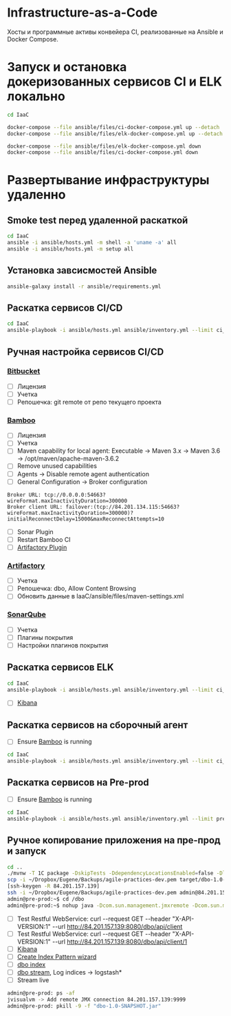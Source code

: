 # Infrastructure-as-a-Сode
Хосты и программные активы конвейера CI, реализованные на Ansible и Docker Compose.

# Запуск и остановка докеризованных сервисов CI и ELK локально
```bash
cd IaaC

docker-compose --file ansible/files/ci-docker-compose.yml up --detach
docker-compose --file ansible/files/elk-docker-compose.yml up --detach

docker-compose --file ansible/files/elk-docker-compose.yml down
docker-compose --file ansible/files/ci-docker-compose.yml down
```

# Развертывание инфраструктуры удаленно
## Smoke test перед удаленной раскаткой 
```bash
cd IaaC
ansible -i ansible/hosts.yml -m shell -a 'uname -a' all
ansible -i ansible/hosts.yml -m setup all
```
## Установка завсисмостей Ansible
```bash
ansible-galaxy install -r ansible/requirements.yml
```

## Раскатка сервисов CI/CD
```bash
cd IaaC
ansible-playbook -i ansible/hosts.yml ansible/inventory.yml --limit ci_hosting --tags "ci" [--skip-tags "maven"] [--start-at-task='Shut down CI docker containers'] [--step] [-vvv] 
```

## Ручная настройка сервисов CI/CD
### [Bitbucket](http://84.201.134.115:7990)
- [ ] Лицензия
- [ ] Учетка
- [ ] Репошечка: git remote от репо текущего проекта
### [Bamboo](http://84.201.134.115:8085)
- [ ] Лицензия
- [ ] Учетка
- [ ] Maven capability for local agent: Executable -> Maven 3.x -> Maven 3.6 -> /opt/maven/apache-maven-3.6.2
- [ ] Remove unused capabilities
- [ ] Agents -> Disable remote agent authentication
- [ ] General Configuration -> Broker configuration
```
Broker URL: tcp://0.0.0.0:54663?wireFormat.maxInactivityDuration=300000
Broker client URL: failover:(tcp://84.201.134.115:54663?wireFormat.maxInactivityDuration=300000)?initialReconnectDelay=15000&maxReconnectAttempts=10
```
- [ ] Sonar Plugin
- [ ] Restart Bamboo CI
- [ ] [Artifactory Plugin](https://marketplace.atlassian.com/apps/27818/artifactory-for-bamboo?tab=installation)
### [Artifactory](http://84.201.134.115:8081)
- [ ] Учетка
- [ ] Репошечка: dbo, Allow Content Browsing
- [ ] Обновить данные в IaaC/ansible/files/maven-settings.xml
### [SonarQube](http://84.201.134.115:9000)
- [ ] Учетка
- [ ] Плагины покрытия
- [ ] Настройки плагинов покрытия

## Раскатка сервисов ELK
```bash
cd IaaC
ansible-playbook -i ansible/hosts.yml ansible/inventory.yml --limit ci_hosting --tags "elk"
```
- [ ] [Kibana](http://84.201.134.115:5601/app/kibana#/management/elasticsearch/index_management/indices?_g=())

## Раскатка сервисов на сборочный агент
- [ ] Ensure [Bamboo](http://84.201.134.115:8085) is running
```bash
cd IaaC
ansible-playbook -i ansible/hosts.yml ansible/inventory.yml --limit ci_agent
```

## Раскатка сервисов на Pre-prod
- [ ] Ensure [Bamboo](http://84.201.134.115:8085) is running
```bash
cd IaaC
ansible-playbook -i ansible/hosts.yml ansible/inventory.yml --limit pre_prod
```

## Ручное копирование приложения на пре-прод и запуск
```bash
cd ..
./mvnw -T 1C package -DskipTests -DdependencyLocationsEnabled=false -Dlogback.configurationFile=logback.xml -Djava.awt.headless=true
scp -i ~/Dropbox/Eugene/Backups/agile-practices-dev.pem target/dbo-1.0-SNAPSHOT.jar admin@84.201.157.139:/dbo/ 
[ssh-keygen -R 84.201.157.139]
ssh -i ~/Dropbox/Eugene/Backups/agile-practices-dev.pem admin@84.201.157.139
admin@pre-prod:~$ cd /dbo
admin@pre-prod:~$ nohup java -Dcom.sun.management.jmxremote -Dcom.sun.management.jmxremote.port=9999 -Dcom.sun.management.jmxremote.authenticate=false -Dcom.sun.management.jmxremote.ssl=false -Djava.rmi.server.hostname=84.201.157.139 -jar dbo-1.0-SNAPSHOT.jar &
```
- [ ] Test Restful WebService: curl --request GET --header "X-API-VERSION:1" --url http://84.201.157.139:8080/dbo/api/client
- [ ] Test Restful WebService: curl --request GET --header "X-API-VERSION:1" --url http://84.201.157.139:8080/dbo/api/client/1
- [ ] [Kibana](http://84.201.134.115:5601/app/kibana#/management/elasticsearch/index_management/indices?_g=())
- [ ] [Create Index Pattern wizard](http://84.201.134.115:5601/app/kibana#/management/kibana/index_pattern?_g=())
- [ ] [dbo index](http://84.201.134.115:5601/app/kibana#/discover?_g=())
- [ ] [dbo stream](http://84.201.134.115:5601/app/infra#/logs/settings?_g=()), Log indices -> logstash*
- [ ] Stream live
```bash
admin@pre-prod: ps -af
jvisualvm -> Add remote JMX connection 84.201.157.139:9999
admin@pre-prod: pkill -9 -f "dbo-1.0-SNAPSHOT.jar"
```
